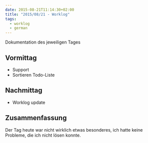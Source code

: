 ```yaml
---
date: 2015-08-21T11:14:30+02:00
title: "2015/08/21 - Worklog"
tags:
  - worklog
  - german
---
```


Dokumentation des jeweiligen Tages
<!--more-->

## Vormittag
* Support
* Sortieren Todo-Liste

## Nachmittag

* Worklog update

## Zusammenfassung

Der Tag heute war nicht wirklich etwas besonderes, ich hatte keine Probleme,
die ich nicht lösen konnte.

